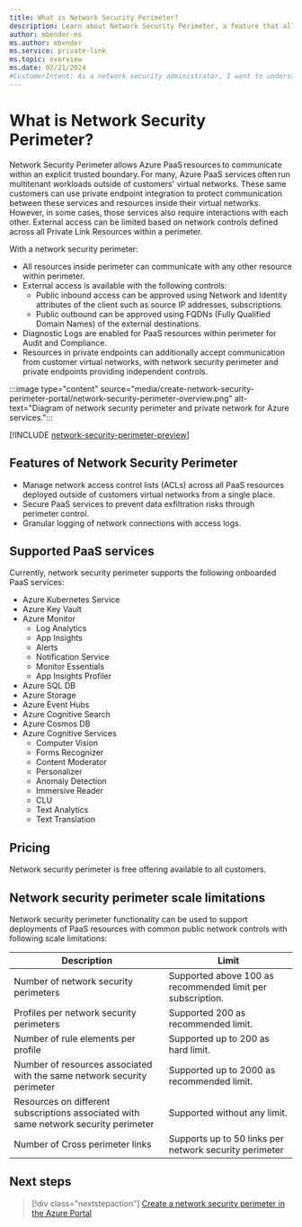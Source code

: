```yaml
---
title: What is Network Security Perimeter?
description: Learn about Network Security Perimeter, a feature that allows Azure PaaS resources to communicate within an explicit trusted boundary.
author: mbender-ms
ms.author: mbender
ms.service: private-link
ms.topic: overview
ms.date: 02/21/2024
#CustomerIntent: As a network security administrator, I want to understand how to use Network Security Perimeter to control network access to Azure PaaS resources.
---
```


# What is Network Security Perimeter? 

Network Security Perimeter allows Azure PaaS resources to communicate within an explicit trusted boundary. For many, Azure PaaS services often run multitenant workloads outside of customers' virtual networks. These same customers can use private endpoint integration to protect communication between these services and resources inside their virtual networks. However, in some cases, those services also require interactions with each other. External access can be limited based on network controls defined across all Private Link Resources within a perimeter.

With a network security perimeter:

- All resources inside perimeter can communicate with any other resource within perimeter.
- External access is available with the following controls: 
  - Public inbound access can be approved using Network and Identity attributes of the client such as source IP addresses, subscriptions.
  - Public outbound can be approved using FQDNs (Fully Qualified Domain Names) of the external destinations.
- Diagnostic Logs are enabled for PaaS resources within perimeter for Audit and Compliance.
- Resources in private endpoints can additionally accept communication from customer virtual networks, with network security perimeter and private endpoints providing independent controls.

:::image type="content" source="media/create-network-security-perimeter-portal/network-security-perimeter-overview.png" alt-text="Diagram of network security perimeter and private network for Azure services.":::

[!INCLUDE [network-security-perimeter-preview](../../includes/network-security-perimeter-preview.md)]

## Features of Network Security Perimeter

- Manage network access control lists (ACLs) across all PaaS resources deployed outside of customers virtual networks from a single place.
- Secure PaaS services to prevent data exfiltration risks through perimeter control.
- Granular logging of network connections with access logs.

## Supported PaaS services

Currently, network security perimeter supports the following onboarded PaaS services: 

- Azure Kubernetes Service
- Azure Key Vault
- Azure Monitor
  - Log Analytics
  - App Insights
  - Alerts
  - Notification Service
  - Monitor Essentials
  - App Insights Profiler
- Azure SQL DB
- Azure Storage
- Azure Event Hubs
- Azure Cognitive Search
- Azure Cosmos DB
- Azure Cognitive Services
  - Computer Vision
  - Forms Recognizer
  - Content Moderator
  - Personalizer
  - Anomaly Detection
  - Immersive Reader
  - CLU
  - Text Analytics
  - Text Translation

## Pricing

Network security perimeter is free offering available to all customers.

## Network security perimeter scale limitations

Network security perimeter functionality can be used to support deployments of PaaS resources with common public network controls with following scale limitations:

| **Description** | **Limit** |
| --- | --- |
| Number of network security perimeters | Supported above 100 as recommended limit per subscription. |
| Profiles per network security perimeters | Supported 200 as recommended limit. |
| Number of rule elements per profile | Supported up to 200 as hard limit. |
| Number of resources associated with the same network security perimeter | Supported up to 2000 as recommended limit. |
| Resources on different subscriptions associated with same network security perimeter | Supported without any limit. |
| Number of Cross perimeter links | Supports up to 50 links per network security perimeter |

## Next steps

> [!div class="nextstepaction"]
> [Create a network security perimeter in the Azure Portal](create-network-security-perimeter-portal.md)